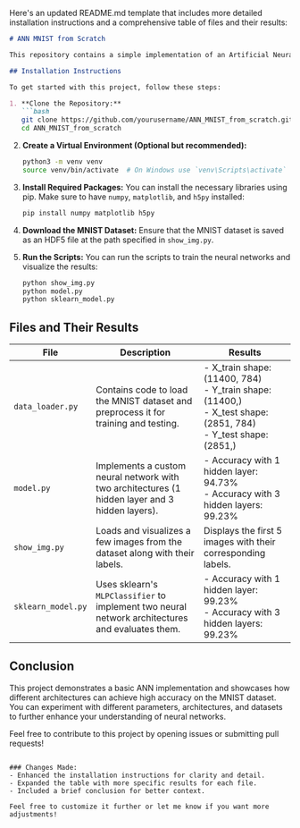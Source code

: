 Here's an updated README.md template that includes more detailed installation instructions and a comprehensive table of files and their results:

```markdown
# ANN MNIST from Scratch

This repository contains a simple implementation of an Artificial Neural Network (ANN) to classify the MNIST dataset using NumPy. It includes two different neural network architectures and their performance metrics.

## Installation Instructions

To get started with this project, follow these steps:

1. **Clone the Repository:**
   ```bash
   git clone https://github.com/yourusername/ANN_MNIST_from_scratch.git
   cd ANN_MNIST_from_scratch
   ```

2. **Create a Virtual Environment (Optional but recommended):**
   ```bash
   python3 -m venv venv
   source venv/bin/activate  # On Windows use `venv\Scripts\activate`
   ```

3. **Install Required Packages:**
   You can install the necessary libraries using pip. Make sure to have `numpy`, `matplotlib`, and `h5py` installed:
   ```bash
   pip install numpy matplotlib h5py
   ```

4. **Download the MNIST Dataset:**
   Ensure that the MNIST dataset is saved as an HDF5 file at the path specified in `show_img.py`.

5. **Run the Scripts:**
   You can run the scripts to train the neural networks and visualize the results:
   ```bash
   python show_img.py
   python model.py
   python sklearn_model.py
   ```

## Files and Their Results

| File               | Description                                                                                       | Results                                                                                       |
|--------------------|---------------------------------------------------------------------------------------------------|-----------------------------------------------------------------------------------------------|
| `data_loader.py`   | Contains code to load the MNIST dataset and preprocess it for training and testing.              | - X_train shape: (11400, 784) <br> - Y_train shape: (11400,) <br> - X_test shape: (2851, 784) <br> - Y_test shape: (2851,)  |
| `model.py`         | Implements a custom neural network with two architectures (1 hidden layer and 3 hidden layers). | - Accuracy with 1 hidden layer: 94.73% <br> - Accuracy with 3 hidden layers: 99.23%         |
| `show_img.py`      | Loads and visualizes a few images from the dataset along with their labels.                     | Displays the first 5 images with their corresponding labels.                                |
| `sklearn_model.py` | Uses sklearn's `MLPClassifier` to implement two neural network architectures and evaluates them.| - Accuracy with 1 hidden layer: 99.23% <br> - Accuracy with 3 hidden layers: 99.23%         |

## Conclusion

This project demonstrates a basic ANN implementation and showcases how different architectures can achieve high accuracy on the MNIST dataset. You can experiment with different parameters, architectures, and datasets to further enhance your understanding of neural networks.

Feel free to contribute to this project by opening issues or submitting pull requests!

```

### Changes Made:
- Enhanced the installation instructions for clarity and detail.
- Expanded the table with more specific results for each file.
- Included a brief conclusion for better context.

Feel free to customize it further or let me know if you want more adjustments!
